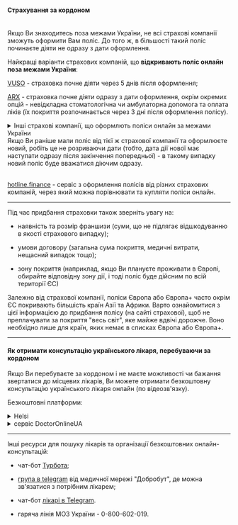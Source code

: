 #### Страхування за кордоном

</br>

<section type="warning" title="Зауважте">
Якщо Ви знаходитесь поза межами України, не всі страхові компанії зможуть оформити Вам поліс. До того ж, в більшості такий поліс починаєте діяти не одразу з дати оформлення.
</section>

Найкращі варіанти страхових компаній, що **відкривають поліс онлайн поза межами України**:

[VUSO](https://vuso.ua/uslugi/turisticheskoe-strahovanie.html) - страховка почне діяти через 5 днів після оформлення;

[ARX](https://arx.com.ua/produkty/turystychne-strakhuvannya/turystychne-strakhuvannya?utm_source=google&utm_medium=cpc&utm_campaign=828523636&utm_term=%D0%BA%D1%83%D0%BF%D0%B8%D1%82%D1%8C%20%D1%81%D1%82%D1%80%D0%B0%D1%85%D0%BE%D0%B2%D0%BA%D1%83%20%D0%B7%D0%B0%20%D0%B3%D1%80%D0%B0%D0%BD%D0%B8%D1%86%D1%83&utm_content=587452025685&gclid=CjwKCAjwtKmaBhBMEiwAyINuwAQwoBa2pJOBIlOC4BELqWDR2CJJELuezu6GZzFx2O1JZ8XbDU32dhoC0CkQAvD_BwE) - страховка почне діяти одразу з дати оформлення, окрім  окремих опцій - невідкладна стоматологічна чи амбулаторна допомога та оплата ліків (їх покриття розпочинається через 3 дні після оформлення полісу).

<details>
<summary>Інші страхові компанії, що оформлють поліси онлайн за межами України</summary>

[ETC](https://eurotravelins.com.ua/) - починає діяти через 3 дні після оформлення полісу з-за кордону;

[PZU](https://www.pzu.com.ua/individual/travel/abroad.html) - оформити з-за кордону можна лише покриття «Стандарт+», діяти починає через 3 дні від дати оформлення;

[INGO](https://ingo.ua/) - покриття розпочинається одразу з дня оформлення.


</details>

<section type="tip">
Якщо Ви раніше мали поліс від тієї ж страхової компанії та оформлюєте новий, робіть це не розриваючи дати (тобто, дата дії нової має наступати одразу після закінчення попередньої) - в такому випадку новий поліс буде вважатися діючим одразу.


</section>

</br>

[hotline.finance](https://hotline.finance/ua/insurance-travel) - сервіс з оформлення полісів від різних страхових компаній, через який можна порівнювати та купляти поліси онлайн.



***

Під час придбання страховки також зверніть увагу на:

- наявність та розмір франшизи (суми, що не підлягає відшкодуванню в якості страхового випадку);

- умови договору (загальна сума покриття, медичні витрати, нещасний випадок тощо);

- зону покриття (наприклад, якщо Ви плануєте проживати в Європі, обирайте відповідну зону дії, і тоді поліс буде дійсним по всій території ЄС)

<section type="tip">
Залежно від страхової компанії, поліси Європа або Європа+ часто окрім ЄС покривають більшість країн Азії та Африки. Варто ознайомитися з цієї інформацією до придбання полісу (на сайті страхової), щоб не преплачувати за покриття "весь світ", яке майже вдвічі дорожче.
Воно необхідно лише для країн, яких немає в списках Європа або Європа+.
</section>

***

#### Як отримати консультацію українського лікаря, перебуваючи за кордоном


Якщо Ви перебуваєте за кордоном і не маєте можливості чи бажання звертатися до місцевих лікарів, Ви можете отримати безкоштовну консультацію українського лікаря онлайн (по відеозв'язку).

Безкоштовні платформи:
<details>
<summary>Helsі</summary>

Отримати безкоштовну онлайн-консультацію можна як в лікарів державних, так і приватних клінік. 

Не вимагається наявність підписаної декларації та направлення сімейного лікаря.

Запис можна здійснити на сайті [Helsi](https://helsi.me/) або в мобільному додатку.

[Telegram-канал Helsi](https://t.me/helsiua)

</details>

<details>
<summary>
сервіс DoctorOnlineUA </summary>

Консультації проводять психологи та лікарі різних спеціальностей з університетів України.

Записатися можна:
- через сайт [DoctorOnlineUA](https://doctoronline.bsmu.edu.ua);
- за допомогою [чат-боту в telegram](https://t.me/DoctorOnlineUABot);
- через месенджер у [фейсбуці](https://www.messenger.com/login.php?next=https%3A%2F%2Fwww.messenger.com%2Ft%2F103110749000820%2F%3Fmessaging_source%3Dsource%253Apages%253Amessage_shortlink%26source_id%3D1441792).



</details>

***

Інші ресурси для пошуку лікарів та організації безкоштовних онлайн-консультацій:

- чат-бот [Турбота](https://t.me/Doc2rbothttps://t.me/Doc2rbot?fbclid=IwAR3V72glPCnQfS5pCWsv3B5fJB3izgr_s9SAtwamKf9PYvXWbbtQIx3qL_o);

- [група в telegram](https://t.me/+5zS4Hd4pVqA5Y2My?fbclid=IwAR1uiRIBOuM2LoNQoJZEPUYkYPQ8ZAy_tn2ESOZIOw2IiRHlu76fET1nP0Q) від медичної мережі "Добробут", де можна зв'язатися з потрібним лікарем;
- чат-бот [лікарі в Telegram](https://t.me/DOC_likari_bot).
- гаряча лінія МОЗ України - 0-800-602-019.

